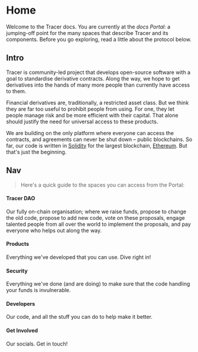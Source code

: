# Home

Welcome to the Tracer docs. You are currently at the _docs Portal_: a jumping-off point for the many spaces that describe Tracer and its components. Before you go exploring, read a little about the protocol below.

## Intro

Tracer is community-led project that develops open-source software with a goal to standardise derivative contracts. Along the way, we hope to get derivatives into the hands of many more people than currently have access to them. &#x20;

Financial derivatives are, traditionally, a restricted asset class. But we think they are far too useful to prohibit people from using. For one, they let people manage risk and be more efficient with their capital. That alone should justify the need for universal access to these products.&#x20;

We are building on the only platform where everyone can access the contracts, and agreements can never be shut down – public blockchains. So far, our code is written in [Solidity](https://soliditylang.org) for the largest blockchain, [Ethereum](https://ethereum.org/en/). But that's just the beginning.&#x20;

## Nav

> Here's a quick guide to the spaces you can access from the Portal:

#### Tracer DAO

Our fully on-chain organisation; where we raise funds, propose to change the old code, propose to add new code, vote on these proposals, engage talented people from all over the world to implement the proposals, and pay everyone who helps out along the way. &#x20;

#### Products&#x20;

Everything we've developed that you can use. Dive right in!

#### Security

Everything we've done (and are doing) to make sure that the code handling your funds is invulnerable.

#### Developers&#x20;

Our code, and all the stuff you can do to help make it better.&#x20;

#### Get Involved&#x20;

Our socials. Get in touch!
